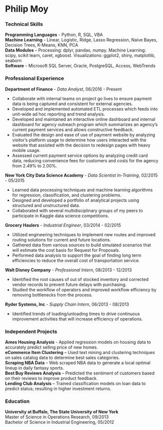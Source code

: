 # Philip Moy

### Technical Skills
**Programming Languages** - Python, R, SQL, VBA  
**Machine Learning** - Linear, Logistic, Ridge, Lasso Regression, Naive Bayes, Decision Trees, K-Means, KNN, PCA  
**Data Modules** – Processing: dplyr, pandas, numpy. Machine Learning: scipy, scikit learn, caret, xgboost. Visualizations: ggplot2, shiny, matplotlib, seaborn  
**Software** – Microsoft SQL Server, Oracle, PostgreSQL, Access, WebTrends

### Professional Experience
**Department of Finance** - *Data Analyst*, 06/2016 - Present


* Collaborate with internal teams on project go lives to ensure payment data is being captured and consistent for external agencies.
* Developed and implemented automated ETL processes which feeds into unit-wide ad hoc reporting and trend analysis.
* Developed and maintained an interactive online dashboard and internal dashboard for agency outreach program which summarizes an agency’s current payment services and allows constructive feedback.
* Evaluated the design and ease of use of payment website by analyzing visitor’s platform usage to determine how users interacted with the website that assisted with the decision to redesign pages with heavy mobile usage.
* Assessed current payment service options by analyzing credit card data, reducing convenience fees for customers and costs for the agency from 2.49% to 2.00%.

**New York City Data Science Academy** - *Data Scientist In-Training*, 02/2015 - 05/2015 


* Learned data processing techniques and machine learning algorithms for regression, classification, and clustering problems.
* Designed and developed a portfolio of analytical projects using structured and unstructured data.
* Collaborated with several multidisciplinary groups of my peers to participate in Kaggle data science competitions.

**Grocery Haulers** - *Industrial Engineer*, 03/2014 - 02/2015


* Utilized engineering techniques to implement new routes and improved routing solutions for current and future locations.
* Gathered data from various sources to build simulated scenarios that will estimate the cost basis for Request for Proposals.
* Performed data analysis to support the goal of finding long term efficiencies to reduce the overall cost of transportation service.

**Walt Disney Company** - *Professional Intern*, 08/2013 - 12/2013


* Identified the root causes of out of stocked inventory and corrected vendor records to prevent future delays with purchasing.
* Studied the workflow of operators and improved workflow efficiency by removing bottlenecks from the process.

**Ryder Systems, Inc** - *Supply Chain Intern*, 06/2013 - 08/2013


* Identified trends of loading/unloading times to drive continuous improvement activities that will increase efficiency of operations.

### Independent Projects
**Ames Housing Analysis** - Applied regression models on housing data to accurately predict selling price of new homes.  
**eCommerce Item Clustering** – Used text mining and clustering techniques on sales catalog data to determine best sales categories.  
**Scraping NBA Data** – Web scraped NBA data to generate a local optimal lineup in daily fantasy sports.  
**Best Buy Reviews Analysis** – Predicted the sentiment of customers based on their reviews to improve product feedback.  
**Lending Club Analysis** – Trained classification models on loan data to predict status; resulting in higher investment returns.  

### Education
**University at Buffalo, The State University of New York**  
Master of Science in Operations Research, 09/2013  
Bachelor of Science in Industrial Engineering, 05/2012  
